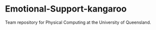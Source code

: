 # Emotional-Support-kangaroo
Team repository for Physical Computing at the University of Queensland.

